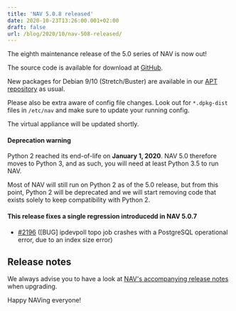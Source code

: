 ```yaml
---
title: 'NAV 5.0.8 released'
date: 2020-10-23T13:26:00.001+02:00
draft: false
url: /blog/2020/10/nav-508-released/
---
```


The eighth maintenance release of the 5.0 series of NAV is now out!

The source code is available for download at [GitHub](https://github.com/UNINETT/nav/releases).

New packages for Debian 9/10 (Stretch/Buster) are available in our [APT repository](https://nav.uninett.no/install-instructions/#debian) as usual.

Please also be extra aware of config file changes. Look out for `*.dpkg-dist` files in `/etc/nav` and make sure to update your running config.

The virtual appliance will be updated shortly.

#### Deprecation warning

Python 2 reached its end-of-life on **January 1, 2020**. NAV 5.0 therefore moves to Python 3, and as such, you will need at least Python 3.5 to run NAV.

Most of NAV will still run on Python 2 as of the 5.0 release, but from this point, Python 2 will be deprecated and we will start removing code that exists solely to keep compatibility with Python 2.

#### This release fixes a single regression introducedd in NAV 5.0.7

*   [#2196](https://github.com/Uninett/nav/issues/2196) (\[BUG\] ipdevpoll topo job crashes with a PostgreSQL operational error, due to an index size error)

Release notes
-------------

We always advise you to have a look at [NAV's accompanying release notes](https://nav.uninett.no/doc/5.0/release-notes.html#nav-5-0) when upgrading.

Happy NAVing everyone!